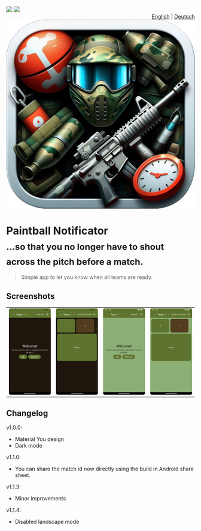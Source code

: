 <div>
<div align="left">
<img src="https://github.com/CryZo/PaintballNotificator/actions/workflows/android.yml/badge.svg"/>
<img src="https://github.com/CryZo/PaintballNotificator/actions/workflows/docs.yml/badge.svg"/>
</div>
<div align="right">
<a href="README.md">English</a> | <a href="README.de.md">Deutsch</a>
</div>
</div>

<div align="center">
<img src="fastlane/metadata/android/en-US/images/icon.png" alt="App icon" />
</div>

<h1>Paintball Notificator<br><sub>…so that you no longer have to shout across the pitch before a match.</sub></h1>

> Simple app to let you know when all teams are ready.

## Screenshots
|  | | | |
|-|-|-|-|
| ![](fastlane/metadata/android/en-US/images/phoneScreenshots/1.png) | ![](fastlane/metadata/android/en-US/images/phoneScreenshots/2.png) | ![](fastlane/metadata/android/en-US/images/phoneScreenshots/3.png) | ![](fastlane/metadata/android/en-US/images/phoneScreenshots/4.png) | 

## Changelog
v1.0.0:
 - Material You design
 - Dark mode

v1.1.0:
 - You can share the match id now directly using the build in Android share sheet.

v1.1.3:
 - Minor improvements

v1.1.4:
 - Disabled landscape mode

